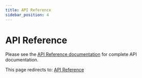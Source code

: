 ```yaml
---
title: API Reference
sidebar_position: 4
---
```


# API Reference

Please see the [API Reference documentation](../04-api-reference/) for complete API documentation.

This page redirects to: [API Reference](../04-api-reference/overview.md)